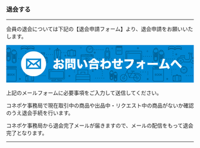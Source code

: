 <h3>退会する</h3>
<hr>

会員の退会については下記の【退会申請フォーム】より、退会申請をお願いいたします。

[![mail](https://raw.githubusercontent.com/sendroidsFamily/useGuides/master/1.%E3%82%B3%E3%83%8D%E3%83%9D%E3%82%B1%E5%85%AC%E5%BC%8F%E3%82%AC%E3%82%A4%E3%83%89/%E5%88%9D%E3%82%81%E3%81%A6%E3%81%AE%E6%96%B9%E3%81%B8/images/mail1.jpg)](user@conepoke.com)

上記のメールフォームに必要事項をご入力して送信してください。

コネポケ事務局で現在取引中の商品や出品中・リクエスト中の商品がないか確認のうえ退会手続を行います。  

コネポケ事務局から退会完了メールが届きますので、メールの配信をもって退会完了となります。

<hr>
